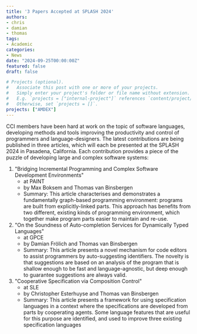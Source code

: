 ```yaml
---
title: '3 Papers Accepted at SPLASH 2024'
authors:
- chris
- damian
- thomas
tags:
- Academic
categories:
- News
date: "2024-09-25T00:00:00Z"
featured: false
draft: false

# Projects (optional).
#   Associate this post with one or more of your projects.
#   Simply enter your project's folder or file name without extension.
#   E.g. `projects = ["internal-project"]` references `content/project/deep-learning/index.md`.
#   Otherwise, set `projects = []`.
projects: ["AMDEX"]
---
```


CCI members have been hard at work on the topic of software languages, developing methods and tools improving the productivity and control of programmers and language-designers.
The latest contributions are being published in three articles, which will each be presented at the SPLASH 2024 in Pasadena, California.
Each contribution provides a piece of the puzzle of developing large and complex software systems:
1. "Bridging Incremental Programming and Complex Software Development Environments"
	- at PAINT
	- by Max Boksem and Thomas van Binsbergen
	- Summary: This article characterises and demonstrates a fundamentally graph-based programming environment: programs are built from explicitly-linked parts. This approach has benefits from two different, existing kinds of programming environment, which together make program parts easier to maintain and re-use.
2. "On the Soundness of Auto-completion Services for Dynamically Typed Languages" 
	- at GPCE
	- by Damian Frölich and Thomas van Binsbergen
	- Summary: This article presents a novel mechanism for code editors to assist programmers by auto-suggesting identifiers. The novelty is that suggestions are based on an analysis of the program that is shallow enough to be fast and language-agnostic, but deep enough to guarantee suggestions are always valid.
3. "Cooperative Specification via Composition Control"
 	- at SLE
 	- by Christopher Esterhuyse and Thomas van Binsbergen
 	- Summary: This article presents a framework for using specification languages in a context where the specifications are developed from parts by cooperating agents. Some language features that are useful for this purpose are identified, and used to improve three existing specification languages
